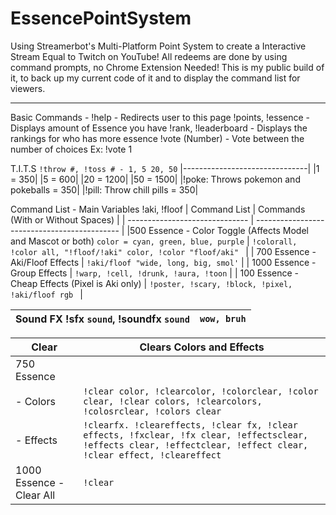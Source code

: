 # EssencePointSystem
Using Streamerbot's Multi-Platform Point System to create a Interactive Stream Equal to Twitch on YouTube! All redeems are done by using command prompts, no Chrome Extension Needed! This is my public build of it, to back up my current code of it and to display the command list for viewers.

---
Basic Commands -
!help - Redirects user to this page
!points, !essence - Displays amount of Essence you have
!rank, !leaderboard - Displays the rankings for who has more essence
!vote (Number) - Vote between the number of choices Ex: !vote 1

T.I.T.S
`!throw #, !toss # - 1, 5 20, 50` 
|-------------------------------|
|1  = 350|
|5  = 600|
|20 = 1200|
|50 = 1500|
|!poke: Throws pokemon and pokeballs = 350|
|!pill: Throw chill pills = 350|

Command List - Main Variables !aki, !floof
| Command List                    | Commands (With or Without Spaces)                                       |
| ------------------------------ | -------------------------------------------- |
|500 Essence - Color Toggle (Affects Model and Mascot or both)   ```color = cyan, green, blue, purple```                        | ```!colorall, !color all, "!floof/!aki" color, !color "floof/aki" ``` |
| 700 Essence - Aki/Floof Effects                    | `!aki/floof "wide, long, big, smol'`                     |
|   1000 Essence - Group Effects |       `!warp, !cell, !drunk, !aura, !toon`                                   |
| 100 Essence - Cheap Effects (Pixel is Aki only)      | `!poster, !scary, !block, !pixel, !aki/floof rgb `                                           |

|  Sound FX !sfx ```sound```, !soundfx ```sound``` |    ```wow, bruh```                       |
| ------------ | ------------------------------- |

| Clear    |      Clears Colors and Effects                           |
| ------------ | ------------------------------- |
|750 Essence |                                   |
|- Colors    | ```!clear color, !clearcolor, !colorclear, !color clear, !clear colors, !clearcolors, !colosrclear, !colors clear```           |
| - Effects | `!clearfx. !cleareffects, !clear fx, !clear effects, !fxclear, !fx clear, !effectsclear, !effects clear, !effectclear, !effect clear, !clear effect, !cleareffect`                          |
| 1000 Essence - Clear All   | `!clear` |
